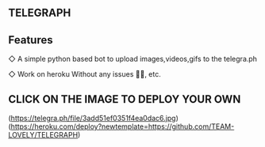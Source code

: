 ## TELEGRAPH

## Features 
◇ A simple python based bot to upload images,videos,gifs to the telegra.ph


◇ Work on heroku Without any issues 🥲🥲, etc.

## CLICK ON THE IMAGE TO DEPLOY YOUR OWN
(https://telegra.ph/file/3add51ef0351f4ea0dac6.jpg)(https://heroku.com/deploy?newtemplate=https://github.com/TEAM-LOVELY/TELEGRAPH)
